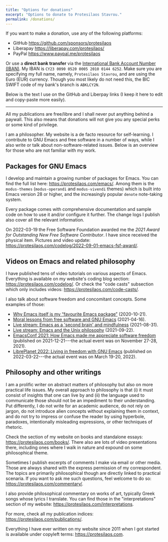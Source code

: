 ```yaml
---
title: "Options for donations"
excerpt: "Options to donate to Protesilaos Stavrou."
permalink: /donations/
---
```


If you want to make a donation, use any of the following platforms:

* GitHub <https://github.com/sponsors/protesilaos>
* Liberapay <https://liberapay.com/protesilaos/>
* PayPal <https://www.paypal.me/protesilaos>

Or use a **direct bank transfer** via the [International Bank Account
Number (IBAN)](https://en.wikipedia.org/wiki/International_Bank_Account_Number).
My IBAN is `CY23 0090 0520 0005 2010 0144 6252`.  Make sure you are
specifying my full name, namely, `Protesilaos Stavrou`, and are using
the Euro (EUR) currency.  Though you most likely do not need this, the
BIC SWIFT code of my bank's branch is `ABKLCY2N`.

Below is the text I use on the GitHub and Liberpay links (I keep it here
to edit and copy-paste more easily).

* * *

All my publications are free/libre and I shall never put anything
behind a paywall.  This also means that donations will not give you
any special perks or some kind of privilege.

I am a philosopher.  My website is a de facto resource for
self-learning.  I contribute to GNU Emacs and free software in a
number of ways, while I also write or talk about non-software-related
issues.  Below is an overview for those who are not familiar with my
work.

## Packages for GNU Emacs

I develop and maintain a growing number of packages for Emacs.  You
can find the full list here: <https://protesilaos.com/emacs/>.  Among
them is the `modus-themes` (`modus-operandi` and `modus-vivendi`
themes) which is built into Emacs version 28 or higher, and the
increasingly popular `denote` note-taking system.

Every package comes with comprehensive documentation and sample code
on how to use it and/or configure it further.  The change logs I
publish also cover all the relevant information.

On 2022-03-19 the Free Software Foundation awarded me the _2021 Award
for Outstanding New Free Software Contributor_.  I have since received
the physical item.  Pictures and video update:
<https://protesilaos.com/codelog/2022-09-01-emacs-fsf-award/>.

## Videos on Emacs and related philosophy

I have published tens of video tutorials on various aspects of Emacs.
Everything is available on my website's coding blog section:
<https://protesilaos.com/codelog/>.  Or check the "code casts"
subsection which only includes videos:
<https://protesilaos.com/code-casts/>.

I also talk about software freedom and concomitant concepts.  Some
examples of those:

+ [Why Emacs itself is my “favourite Emacs
  package”](https://protesilaos.com/codelog/2020-10-21-emacs-favourite-package/)
  (2020-10-21).
+ [Moral lessons from free software and GNU
  Emacs](https://protesilaos.com/codelog/2021-04-16-emacs-moral-lessons/)
  (2021-04-16).
+ [Live stream: Emacs as a 'second brain' and
  mindfulness](https://protesilaos.com/codelog/2021-08-31-emacs-second-brain-mindfulness/)
  (2021-08-31).
+ [Live stream: Emacs and the Unix
  philosophy](https://protesilaos.com/codelog/2021-09-22-live-stream-emacs-unix/)
  (2021-09-22).
+ [EmacsConf 2021: How Emacs made me appreciate software
  freedom](https://protesilaos.com/codelog/2021-12-21-emacsconf2021-freedom/)
  (published on 2021-12-21---the actual event was on November 27-28,
  2021).
+ [LibrePlanet 2022: Living in freedom with GNU
  Emacs](https://protesilaos.com/codelog/2022-03-22-libreplanet-emacs-living-freedom/)
  (published on 2022-03-22---the actual event was on March 19-20,
  2022).

## Philosophy and other writings

I am a prolific writer on abstract matters of philosophy but also on
more practical life issues.  My overall approach to philosophy is that
(i) it must consist of insights that one can live by and (ii) the
language used to communicate those should not be an impediment to
their understanding.  Put differently, I do not write for an academic
audience, do not rely on jargon, do not introduce alien concepts
without explaining them in context, and do not try to impress or
confuse the reader by using hyperbole, paradoxes, intentionally
misleading expressions, or other techniques of rhetoric.

Check the section of my website on books and standalone essays:
<https://protesilaos.com/books/>.  There also are lots of video
presentations there, including ones where I walk in nature and expound
on some philosophical theme.

Sometimes I publish excerpts of comments I make via email or other
media.  Those are always shared with the express permission of my
correspondent.  The topics are primarily philosophical though are
directly linked to practical scenaria.  If you want to ask me such
questions, feel welcome to do so:
<https://protesilaos.com/commentary/>.

I also provide philosophical commentary on works of art, typically
Greek songs whose lyrics I translate.  You can find those in the
"interpretations" section of my website:
<https://protesilaos.com/interpretations>.

For more, check all my publication indices:
<https://protesilaos.com/publications/>.

Everything I have ever written on my website since 2011 when I got
started is available under copyleft terms: <https://protesilaos.com>.

